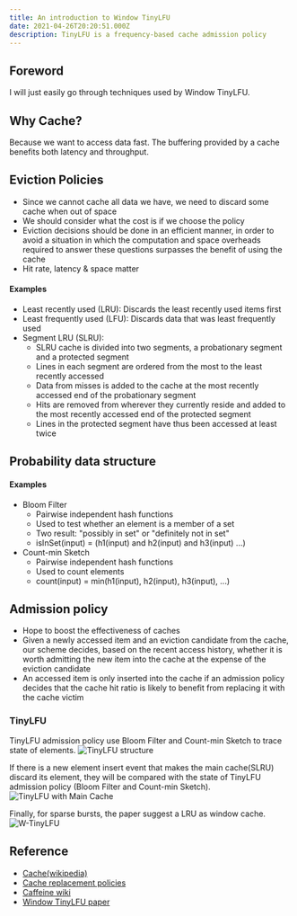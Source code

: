 ```yaml
---
title: An introduction to Window TinyLFU
date: 2021-04-26T20:20:51.000Z
description: TinyLFU is a frequency-based cache admission policy
--- 
```

## Foreword
I will just easily go through techniques used by Window TinyLFU.

## Why Cache?
Because we want to access data fast. The buffering provided by a cache benefits both latency and throughput.

## Eviction Policies
- Since we cannot cache all data we have, we need to discard some cache when out of space
- We should consider what the cost is if we choose the policy
- Eviction decisions should be done in an efficient manner, in order to avoid a situation in which the computation and space overheads required to answer these questions surpasses the benefit of using the cache
- Hit rate, latency & space matter

#### Examples
- Least recently used (LRU): Discards the least recently used items first
- Least frequently used (LFU): Discards data that was least frequently used
- Segment LRU (SLRU):
  - SLRU cache is divided into two segments, a probationary segment and a
protected segment
  - Lines in each segment are ordered from the most to the least recently
accessed
  - Data from misses is added to the cache at the most recently accessed end of
the probationary segment
  - Hits are removed from wherever they currently reside and added to the most
recently accessed end of the protected segment
  - Lines in the protected segment have thus been accessed at least twice

## Probability data structure

#### Examples
- Bloom Filter
  - Pairwise independent hash functions
  - Used to test whether an element is a member of a set
  - Two result: "possibly in set" or "definitely not in set"
  - isInSet(input) = (h1(input) and h2(input) and h3(input) ...)
- Count-min Sketch
  - Pairwise independent hash functions
  - Used to count elements
  - count(input) = min(h1(input), h2(input), h3(input), ...)

## Admission policy
- Hope to boost the effectiveness of caches
- Given a newly accessed item and an eviction candidate from the cache, our
scheme decides, based on the recent access history, whether it is worth
admitting the new item into the cache at the expense of the eviction candidate
- An accessed item is only inserted into the cache if an admission policy
decides that the cache hit ratio is likely to benefit from replacing it with the
cache victim

### TinyLFU
TinyLFU admission policy use Bloom Filter and Count-min Sketch to trace state of elements.
![TinyLFU structure](cache-policy-pics/tinylfu.png)

If there is a new element insert event that makes the main cache(SLRU) discard its element, they will be compared with the
state of TinyLFU admission policy (Bloom Filter and Count-min Sketch).
![TinyLFU with Main Cache](cache-policy-pics/tinylfu-2.png)

Finally, for sparse bursts, the paper suggest a LRU as window cache.
![W-TinyLFU](cache-policy-pics/w-tinylfu.png)

## Reference
- [Cache(wikipedia)](https://en.wikipedia.org/wiki/Cache_(computing))
- [Cache replacement policies](https://en.wikipedia.org/wiki/Cache_replacement_policies)
- [Caffeine wiki](https://github.com/ben-manes/caffeine/wiki/Efficiency)
- [Window TinyLFU paper](https://dl.acm.org/doi/10.1145/3149371)